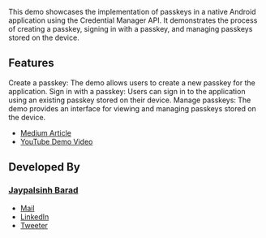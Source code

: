 This demo showcases the implementation of passkeys in a native Android application using the Credential Manager API. It demonstrates the process of creating a passkey, signing in with a passkey, and managing passkeys stored on the device.

## Features

Create a passkey: The demo allows users to create a new passkey for the application.
Sign in with a passkey: Users can sign in to the application using an existing passkey stored on their device.
Manage passkeys: The demo provides an interface for viewing and managing passkeys stored on the device.


- <a href="https://jdbarad.medium.com/quick-sign-in-with-passkey-on-android-919adff47d54">Medium Article</a>
- <a href="https://youtu.be/3pmJGPUrGcI?si=LNUTcNO8JeoRJqde">YouTube Demo Video</a>


## Developed By
### [Jaypalsinh Barad](https://jdbarad.github.io/)
- <a href="mailto:jdbarad1010@gmail.com">Mail</a>
- <a href="https://www.linkedin.com/in/jdbarad">LinkedIn</a>
- <a href="https://twitter.com/jdbarad1010">Tweeter</a>
